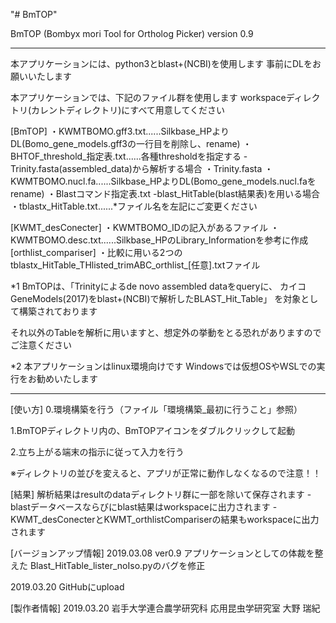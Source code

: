 "# BmTOP"

BmTOP (Bombyx mori Tool for Ortholog Picker)
version 0.9

------------------------------------------------------------

本アプリケーションには、python3とblast+(NCBI)を使用します
事前にDLをお願いいたします


本アプリケーションでは、下記のファイル群を使用します
workspaceディレクトリ(カレントディレクトリ)にすべて用意してください

[BmTOP]
・KWMTBOMO.gff3.txt......Silkbase_HPよりDL(Bomo_gene_models.gff3の一行目を削除し、rename)
・BHTOF_threshold_指定表.txt......各種thresholdを指定する
-Trinity.fasta(assembled_data)から解析する場合
 ・Trinity.fasta
 ・KWMTBOMO.nucl.fa......Silkbase_HPよりDL(Bomo_gene_models.nucl.faをrename)
 ・Blastコマンド指定表.txt
-blast_HitTable(blast結果表)を用いる場合
 ・tblastx_HitTable.txt......*ファイル名を左記にご変更ください

[KWMT_desConecter]
・KWMTBOMO_IDの記入があるファイル
・KWMTBOMO.desc.txt......Silkbase_HPのLibrary_Informationを参考に作成
[orthlist_compariser]
・比較に用いる2つのtblastx_HitTable_THlisted_trimABC_orthlist_[任意].txtファイル



*1 BmTOPは、「Trinityによるde novo assembled dataをqueryに、
カイコGeneModels(2017)をblast+(NCBI)で解析したBLAST_Hit_Table」
を対象として構築されております

それ以外のTableを解析に用いますと、想定外の挙動をとる恐れがありますのでご注意ください


*2 本アプリケーションはlinux環境向けです
Windowsでは仮想OSやWSLでの実行をお勧めいたします

------------------------------------------------------------


[使い方]
0.環境構築を行う（ファイル「環境構築_最初に行うこと」参照）

1.BmTOPディレクトリ内の、BmTOPアイコンをダブルクリックして起動

2.立ち上がる端末の指示に従って入力を行う

※ディレクトリの並びを変えると、アプリが正常に動作しなくなるので注意！！


[結果]
解析結果はresultのdataディレクトリ群に一部を除いて保存されます
  -blastデータベースならびにblast結果はworkspaceに出力されます
  -KWMT_desConecterとKWMT_orthlistCompariserの結果もworkspaceに出力されます


[バージョンアップ情報]
2019.03.08
ver0.9
アプリケーションとしての体裁を整えた
Blast_HitTable_lister_noIso.pyのバグを修正

2019.03.20
GitHubにupload


[製作者情報]
2019.03.20
岩手大学連合農学研究科
応用昆虫学研究室
大野 瑞紀
